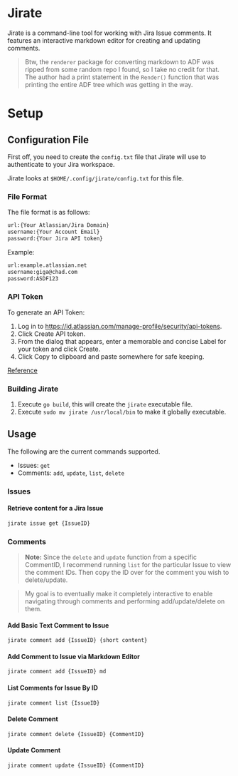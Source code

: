 # Jirate

Jirate is a command-line tool for working with Jira Issue comments.
It features an interactive markdown editor for creating and updating comments.

> Btw, the `renderer` package for converting markdown to ADF was ripped from some random repo I found, so I take no credit for that. The author had a print statement in the `Render()` function that was printing the entire ADF tree which was getting in the way.

# Setup

## Configuration File

First off, you need to create the `config.txt` file that Jirate will use to authenticate to your Jira workspace.

Jirate looks at `$HOME/.config/jirate/config.txt` for this file.

### File Format

The file format is as follows:

```txt
url:{Your Atlassian/Jira Domain}
username:{Your Account Email}
password:{Your Jira API token}
```

Example:

```txt
url:example.atlassian.net
username:giga@chad.com
password:ASDF123
```

### API Token

To generate an API Token: 

1. Log in to https://id.atlassian.com/manage-profile/security/api-tokens.
2. Click Create API token.
3. From the dialog that appears, enter a memorable and concise Label for your token and click Create.
4. Click Copy to clipboard and paste somewhere for safe keeping.

[Reference](https://support.atlassian.com/atlassian-account/docs/manage-api-tokens-for-your-atlassian-account/)

### Building Jirate

1. Execute `go build`, this will create the `jirate` executable file.
2. Execute `sudo mv jirate /usr/local/bin` to make it globally executable.

## Usage

The following are the current commands supported.
* Issues: `get`
* Comments: `add`, `update`, `list`, `delete`

### Issues

#### Retrieve content for a Jira Issue

```sh 
jirate issue get {IssueID}
```

### Comments

> **Note:** Since the `delete` and `update` function from a specific CommentID, I recommend running `list` for the particular Issue to view the comment IDs. Then copy the ID over for the comment you wish to delete/update.

> My goal is to eventually make it completely interactive to enable navigating through comments and performing add/update/delete on them.

#### Add Basic Text Comment to Issue

```sh
jirate comment add {IssueID} {short content}
```

#### Add Comment to Issue via Markdown Editor

```sh
jirate comment add {IssueID} md
```

#### List Comments for Issue By ID

```sh
jirate comment list {IssueID}
```

#### Delete Comment

```sh
jirate comment delete {IssueID} {CommentID}
```

#### Update Comment

```sh
jirate comment update {IssueID} {CommentID}
```
